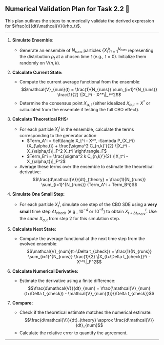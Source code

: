 ## Numerical Validation Plan for Task 2.2 🧪

This plan outlines the steps to numerically validate the derived expression for $\frac{d}{dt}\mathcal{V}(\rho_t)$.

---

1.  **Simulate Ensemble:**
    * Generate an ensemble of $N_{runs}$ particles $\{X_t^i\}_{i=1}^{N_{runs}}$ representing the distribution $\rho_t$ at a chosen time $t$ (e.g., $t=0$). Initialize them randomly on $V(n,k)$.

2.  **Calculate Current State:**
    * Compute the current average functional from the ensemble:
      $$\mathcal{V}_{num}(t) = \frac{1}{N_{runs}} \sum_{i=1}^{N_{runs}} \frac{1}{2} \|X_t^i - X^*\|_F^2$$
    * Determine the consensus point $X_{\alpha,t}$ (either idealized $X_{\alpha,t} = X^*$ or calculated from the ensemble if testing the full CBO effect).

3.  **Calculate Theoretical RHS:**
    * For each particle $X_t^i$ in the ensemble, calculate the terms corresponding to the generator action:
        * $Term_A^i = \left\langle X_t^i - X^*, -\lambda P_{X_t^i}(X_{\alpha,t}) + \frac{\sigma^2 C_{n,k}'}{2} \|X_t^i - X_{\alpha,t}\|_F^2 X_t^i \right\rangle_F$
        * $Term_B^i = \frac{\sigma^2 k C_{n,k}'}{2} \|X_t^i - X_{\alpha,t}\|_F^2$
    * Average these terms over the ensemble to estimate the theoretical derivative:
      $$\frac{d\mathcal{V}}{dt}_{theory} = \frac{1}{N_{runs}} \sum_{i=1}^{N_{runs}} (Term_A^i + Term_B^i)$$

4.  **Simulate One Small Step:**
    * For each particle $X_t^i$, simulate one step of the CBO SDE using a **very small** time step $\Delta t_{check}$ (e.g., $10^{-4}$ or $10^{-5}$) to obtain $X_{t+\Delta t_{check}}^i$. Use the *same* $X_{\alpha,t}$ from step 2 for this simulation step.

5.  **Calculate Next State:**
    * Compute the average functional at the next time step from the evolved ensemble:
      $$\mathcal{V}_{num}(t+\Delta t_{check}) = \frac{1}{N_{runs}} \sum_{i=1}^{N_{runs}} \frac{1}{2} \|X_{t+\Delta t_{check}}^i - X^*\|_F^2$$

6.  **Calculate Numerical Derivative:**
    * Estimate the derivative using a finite difference:
      $$\frac{d\mathcal{V}}{dt}_{num} = \frac{\mathcal{V}_{num}(t+\Delta t_{check}) - \mathcal{V}_{num}(t)}{\Delta t_{check}}$$

7.  **Compare:**
    * Check if the theoretical estimate matches the numerical estimate:
      $$\frac{d\mathcal{V}}{dt}_{theory} \approx \frac{d\mathcal{V}}{dt}_{num}$$
    * Calculate the relative error to quantify the agreement.

---